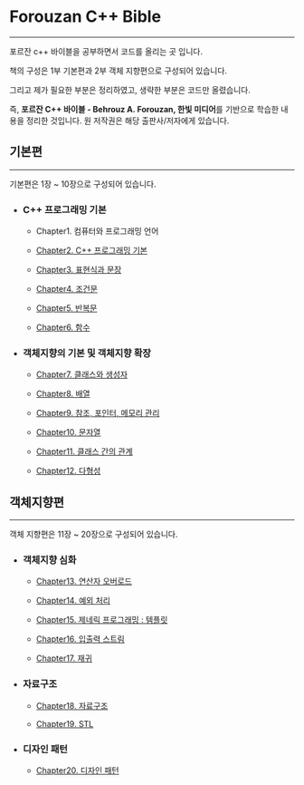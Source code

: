 # Forouzan C++ Bible
------------------------------------------------
포르잔 c++ 바이블을 공부하면서 코드를 올리는 곳 입니다.

책의 구성은 1부 기본편과 2부 객체 지향편으로 구성되어 있습니다.

그리고 제가 필요한 부분은 정리하였고, 생략한 부분은 코드만 올렸습니다.  

즉, **포르잔 C++ 바이블 - Behrouz A. Forouzan, 한빛 미디어**를 기반으로 학습한 내용을 정리한 것입니다.
원 저작권은 해당 출판사/저자에게 있습니다.

## 기본편 
----------------------------------------------
기본편은 1장 ~ 10장으로 구성되어 있습니다. 

* ### C++ 프로그래밍 기본 
  - Chapter1. 컴퓨터와 프로그래밍 언어 

  - [Chapter2. C++ 프로그래밍 기본](https://github.com/ysungJ/Cplusplus-UE/tree/main/CPP/Forouzan%20Cpp%20Bible/F_Chapter2)

  - [Chapter3. 표현식과 문장](https://github.com/ysungJ/Cplusplus-UE/tree/main/CPP/Forouzan%20Cpp%20Bible/F_Chapter3) 

  - [Chapter4. 조건문](https://github.com/ysungJ/Cplusplus-UE/tree/main/CPP/Forouzan%20Cpp%20Bible/F_Chapter4) 

  - [Chapter5. 반복문](https://github.com/ysungJ/Cplusplus-UE/tree/main/CPP/Forouzan%20Cpp%20Bible/F_Chapter5)

  - [Chapter6. 함수](https://github.com/ysungJ/Cplusplus-UE/tree/main/CPP/Forouzan%20Cpp%20Bible/F_Chapter6) 

* ### 객체지향의 기본 및 객체지향 확장  
  - [Chapter7. 클래스와 생성자](https://github.com/ysungJ/Cplusplus-UE/tree/main/CPP/Forouzan%20Cpp%20Bible/F_Chapter7)

  - [Chapter8. 배열](https://github.com/ysungJ/Cplusplus-UE/tree/main/CPP/Forouzan%20Cpp%20Bible/F_Chapter8)  

  - [Chapter9. 참조, 포인터, 메모리 관리](https://github.com/ysungJ/Cplusplus-UE/tree/main/CPP/Forouzan%20Cpp%20Bible/F_Chapter9)

  - [Chapter10. 문자열](https://github.com/ysungJ/Cplusplus-UE/tree/main/CPP/Forouzan%20Cpp%20Bible/F_Chapter10)

  - [Chapter11. 클래스 간의 관계](https://github.com/ysungJ/Cplusplus-UE/tree/main/CPP/Forouzan%20Cpp%20Bible/F_Chapter11)

  - [Chapter12. 다형성](https://github.com/ysungJ/Cplusplus-UE/tree/main/CPP/Forouzan%20Cpp%20Bible/F_Chapter12)

## 객체지향편
-------------------------------
객체 지향편은 11장 ~ 20장으로 구성되어 있습니다.

* ### 객체지향 심화 
  - [Chapter13. 연산자 오버로드](https://github.com/Jeon-YuSung/Cplusplus-UE/tree/main/CPP/Forouzan%20Cpp%20Bible/F_Chapter13)

  - [Chapter14. 예외 처리](https://github.com/Jeon-YuSung/Cplusplus-UE/tree/main/CPP/Forouzan%20Cpp%20Bible/F_Chapter14) 

  - [Chapter15. 제네릭 프로그래밍 : 템플릿](https://github.com/Jeon-YuSung/Cplusplus-UE/tree/main/CPP/Forouzan%20Cpp%20Bible/F_Chapter15)

  - [Chapter16. 입출력 스트림](https://github.com/Jeon-YuSung/Cplusplus-UE/tree/main/CPP/Forouzan%20Cpp%20Bible/F_Chapter16)

  - [Chapter17. 재귀](https://github.com/Jeon-YuSung/Cplusplus-UE/tree/main/CPP/Forouzan%20Cpp%20Bible/F_Chapter17)

* ### 자료구조 
  - [Chapter18. 자료구조](https://github.com/Jeon-YuSung/Cplusplus-UE/tree/main/CPP/Forouzan%20Cpp%20Bible/F_Chapter18)

  - [Chapter19. STL](https://github.com/Jeon-YuSung/Cplusplus-UE/tree/main/CPP/Forouzan%20Cpp%20Bible/F_Chapter19)

* ### 디자인 패턴
  - [Chapter20. 디자인 패턴](https://github.com/Jeon-YuSung/Cplusplus-UE/tree/main/CPP/Forouzan%20Cpp%20Bible/F_Chapter20) 
